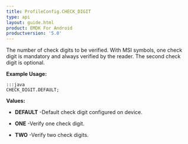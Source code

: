 ```yaml
---
title: ProfileConfig.CHECK_DIGIT
type: api
layout: guide.html
product: EMDK For Android
productversion: '5.0'
---
```



The number of check digits to be verified.
 With MSI symbols, one check digit is mandatory and always verified by the reader. 
 The second check digit is optional.
 
 

**Example Usage:**
	
	:::java	
	CHECK_DIGIT.DEFAULT;


**Values:**

* **DEFAULT** -Default check digit configured on device.

* **ONE** -Verify one check digit.

* **TWO** -Verify two check digits.


